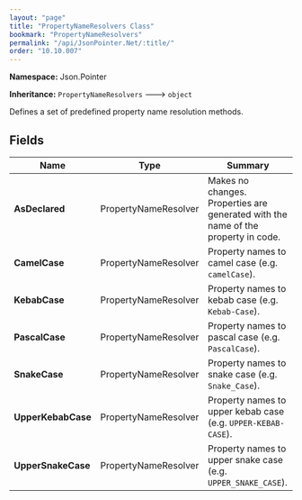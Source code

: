 ```yaml
---
layout: "page"
title: "PropertyNameResolvers Class"
bookmark: "PropertyNameResolvers"
permalink: "/api/JsonPointer.Net/:title/"
order: "10.10.007"
---
```

**Namespace:** Json.Pointer

**Inheritance:**
`PropertyNameResolvers`
 🡒 
`object`

Defines a set of predefined property name resolution methods.

## Fields

| Name | Type | Summary |
|---|---|---|
| **AsDeclared** | PropertyNameResolver | Makes no changes. Properties are generated with the name of the property in code. |
| **CamelCase** | PropertyNameResolver | Property names to camel case (e.g. `camelCase`). |
| **KebabCase** | PropertyNameResolver | Property names to kebab case (e.g. `Kebab-Case`). |
| **PascalCase** | PropertyNameResolver | Property names to pascal case (e.g. `PascalCase`). |
| **SnakeCase** | PropertyNameResolver | Property names to snake case (e.g. `Snake_Case`). |
| **UpperKebabCase** | PropertyNameResolver | Property names to upper kebab case (e.g. `UPPER-KEBAB-CASE`). |
| **UpperSnakeCase** | PropertyNameResolver | Property names to upper snake case (e.g. `UPPER_SNAKE_CASE`). |

